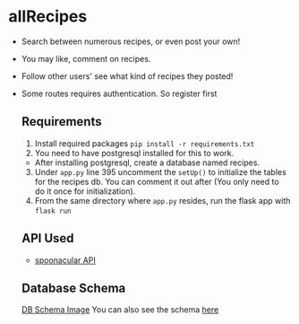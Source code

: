 # allRecipes
- Search between numerous recipes, or even post your own!
- You may like, comment on recipes.
- Follow other users' see what kind of recipes they posted! 
- Some routes requires authentication. So register first

  ## Requirements
  1. Install required packages `pip install -r requirements.txt`
  2. You need to have postgresql installed for this to work.
    - After installing postgresql, create a database named recipes.
  3. Under `app.py` line 395 uncomment the `setUp()` to initialize the tables for the recipes db. You can comment it out after (You only need to do it once for initialization). 
  4. From the same directory where `app.py` resides, run the flask app with `flask run`
  
  ## API Used
  * [spoonacular API](https://spoonacular.com/food-api)

  ## Database Schema
  [DB Schema Image](https://i.imgur.com/d2FMj50.png)
  You can also see the schema [here](https://app.quickdatabasediagrams.com/#/d/v7Eozr)

